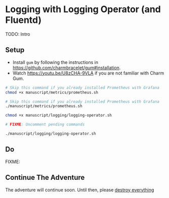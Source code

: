 # Logging with Logging Operator (and Fluentd)

TODO: Intro

## Setup

* Install `gum` by following the instructions in https://github.com/charmbracelet/gum#installation.
* Watch https://youtu.be/U8zCHA-9VLA if you are not familiar with Charm Gum.

```bash
# Skip this command if you already installed Prometheus with Grafana
chmod +x manuscript/metrics/prometheus.sh

# Skip this command if you already installed Prometheus with Grafana
./manuscript/metrics/prometheus.sh

chmod +x manuscript/logging/logging-operator.sh

# FIXME: Uncomment pending commands

./manuscript/logging/logging-operator.sh
```

## Do

FIXME:

## Continue The Adventure

The adventure will continue soon. Until then, please [destroy everything](../destroy/observability.md)
